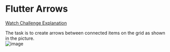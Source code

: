 # Flutter Arrows

[Watch Challenge Explanation](https://youtu.be/y2Whr1YSvfg)

The task is to create arrows between connected items on the grid as shown in the picture. <br>
![image](https://github.com/Hasankanso/flutter_arrow/assets/42151674/8af325a8-41ff-4352-8d9e-ed9e29ff1d5c)
